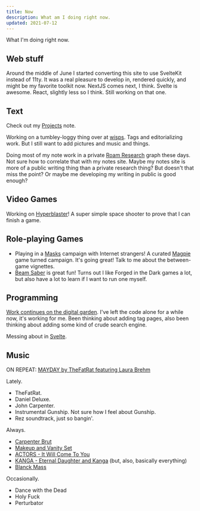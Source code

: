 ```yaml
---
title: Now
description: What am I doing right now.
updated: 2021-07-12
---
```


What I'm doing right now.

## Web stuff

Around the middle of June I started converting this site to use SvelteKit instead of 11ty. It was a
real pleasure to develop in, rendered quickly, and might be my favorite toolkit now. NextJS comes
next, I think. Svelte is awesome. React, slightly less so I think. Still working on that one.

## Text

Check out my [Projects][] note.

Working on a tumbley-loggy thing over at [wisps][]. Tags and editorializing work. But I still want
to add pictures and music and things.

Doing most of my note work in a private [Roam Research][roam] graph these days. Not sure how to
correlate that with my notes site. Maybe my notes site is more of a public writing thing than a
private research thing? But doesn't that miss the point? Or maybe me developing my writing in public
is good enough?

## Video Games

Working on [Hyperblaster][]! A super simple space shooter to prove that I can finish a game.

## Role-playing Games

* Playing in a [Masks][] campaign with Internet strangers! A curated [Magpie][] game turned campaign. It's going great! Talk to me about the between-game vignettes.
* [Beam Saber][beamsaber] is great fun! Turns out I like Forged in the Dark games a lot, but also
  have a lot to learn if I want to run one myself.

## Programming

[Work continues on the digital garden][drhayesdigitalgarden]. I've left the code alone for a while
now, it's working for me. Been thinking about adding tag pages, also been thinking about adding some
kind of crude search engine.

Messing about in [Svelte][].

## Music

ON REPEAT: [MAYDAY by TheFatRat featuring Laura Brehm][mayday]

Lately.

* TheFatRat.
* Daniel Deluxe.
* John Carpenter.
* Instrumental Gunship. Not sure how I feel about Gunship.
* Rez soundtrack, just so bangin'.

Always.

* [Carpenter Brut][carpenterbrut]
* [Makeup and Vanity Set][mavs]
* [ACTORS - It Will Come To You][actors]
* [KANGA - Eternal Daughter and Kanga][kanga] (but, also, basically everything)
* [Blanck Mass][BlanckMass]

Occasionally.

* Dance with the Dead
* Holy Fuck
* Perturbator

[projects]: https://notes.drhayes.io/notes/projects
[Masks]: https://www.magpiegames.com/masks/
[magpie]: https://www.magpiegames.com/
[carpenterbrut]: http://www.carpenterbrut.com/
[mavs]: https://www.makeupandvanityset.com/
[actors]: https://www.actorstheband.com/
[kanga]: https://kanga.bandcamp.com/
[BlanckMass]: https://www.blanckmass.com/
[drhayesdigitalgarden]: https://notes.drhayes.io/
[wisps]: https://wisps.drhayes.io
[mayday]: https://lnk.to/thefatratmayday
[beamsaber]: https://austin-ramsay.itch.io/beamsaber
[roam]: https://roamresearch.com
[nextjs]: https://nextjs.org
[svelte]: https://svelte.dev
[hyperblaster]: /games/hyperblaster
